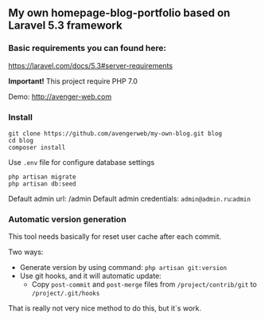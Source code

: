 ## My own homepage-blog-portfolio based on Laravel 5.3 framework

### Basic requirements you can found here:
https://laravel.com/docs/5.3#server-requirements

**Important!** This project require PHP 7.0

Demo: http://avenger-web.com

### Install
```
git clone https://github.com/avengerweb/my-own-blog.git blog
cd blog
composer install
```

Use ```.env``` file for configure database settings

```
php artisan migrate
php artisan db:seed
```

Default admin url: /admin
Default admin credentials: ````admin@admin.ru````:```admin```

### Automatic version generation
This tool needs basically for reset user cache after each commit.

Two ways:
 * Generate version by using command: ```php artisan git:version```
 * Use git hooks, and it will automatic update:
   * Copy ```post-commit``` and ```post-merge``` files from ```/project/contrib/git``` to ```/project/.git/hooks```
   
That is really not very nice method to do this, but it`s work.